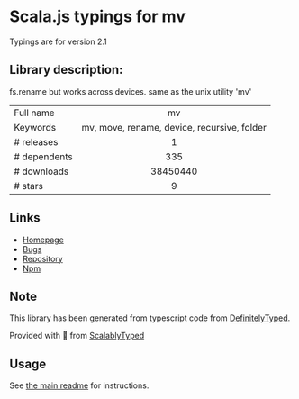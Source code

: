 
# Scala.js typings for mv

Typings are for version 2.1

## Library description:
fs.rename but works across devices. same as the unix utility 'mv'

|                    |                 |
| ------------------ | :-------------: |
| Full name          | mv |
| Keywords           | mv, move, rename, device, recursive, folder |
| # releases         | 1 |
| # dependents       | 335 |
| # downloads        | 38450440 |
| # stars            | 9 |

## Links
- [Homepage](https://github.com/andrewrk/node-mv)
- [Bugs](https://github.com/andrewrk/node-mv/issues)
- [Repository](https://github.com/andrewrk/node-mv)
- [Npm](https://www.npmjs.com/package/mv)
    


## Note
This library has been generated from typescript code from [DefinitelyTyped](https://definitelytyped.org).

Provided with :purple_heart: from [ScalablyTyped](https://github.com/oyvindberg/ScalablyTyped)

## Usage
See [the main readme](../../readme.md) for instructions.


